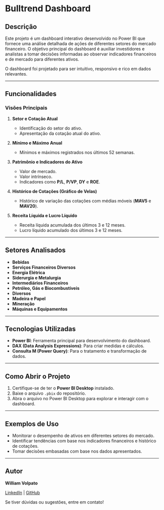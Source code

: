 # Bulltrend Dashboard

## Descrição

Este projeto é um dashboard interativo desenvolvido no Power BI que fornece uma análise detalhada de ações de diferentes setores do mercado financeiro. O objetivo principal do dashboard é auxiliar investidores e analistas a tomar decisões informadas ao observar indicadores financeiros e de mercado para diferentes ativos.

O dashboard foi projetado para ser intuitivo, responsivo e rico em dados relevantes.

---

## Funcionalidades

### Visões Principais

1. **Setor e Cotação Atual**
   - Identificação do setor do ativo.
   - Apresentação da cotação atual do ativo.

2. **Mínimo e Máximo Anual**
   - Mínimos e máximos registrados nos últimos 52 semanas.

3. **Patrimônio e Indicadores do Ativo**
   - Valor de mercado.
   - Valor intrínseco.
   - Indicadores como **P/L**, **P/VP**, **DY** e **ROE**.

4. **Histórico de Cotações (Gráfico de Velas)**
   - Histórico de variação das cotações com médias móveis (**MAV5** e **MAV20**).

5. **Receita Líquida e Lucro Líquido**
   - Receita líquida acumulada dos últimos 3 e 12 meses.
   - Lucro líquido acumulado dos últimos 3 e 12 meses.

---

## Setores Analisados

- **Bebidas**
- **Serviços Financeiros Diversos**
- **Energia Elétrica**
- **Siderurgia e Metalurgia**
- **Intermediários Financeiros**
- **Petróleo, Gás e Biocombustíveis**
- **Diversos**
- **Madeira e Papel**
- **Mineração**
- **Máquinas e Equipamentos**

---

## Tecnologias Utilizadas

- **Power BI**: Ferramenta principal para desenvolvimento do dashboard.
- **DAX (Data Analysis Expressions)**: Para criar medidas e cálculos.
- **Consulta M (Power Query)**: Para o tratamento e transformação de dados.

---

## Como Abrir o Projeto

1. Certifique-se de ter o **Power BI Desktop** instalado.
2. Baixe o arquivo `.pbix` do repositório.
3. Abra o arquivo no Power BI Desktop para explorar e interagir com o dashboard.

---

## Exemplos de Uso

- Monitorar o desempenho de ativos em diferentes setores do mercado.
- Identificar tendências com base nos indicadores financeiros e histórico de cotações.
- Tomar decisões embasadas com base nos dados apresentados.

---

## Autor

**William Volpato**

[LinkedIn](https://www.linkedin.com/in/william-volpato) | [GitHub](https://github.com/williamvolpato)

Se tiver dúvidas ou sugestões, entre em contato!
